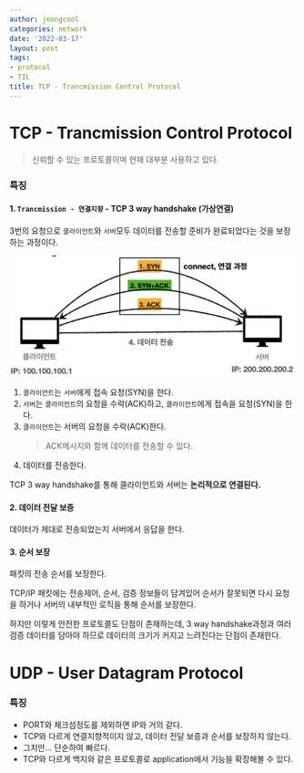 ```yaml
---
author: jeongcool
categories: network
date: '2022-03-17'
layout: post
tags:
- protocol
- TIL
title: TCP - Trancmission Control Protocol
---
```


# TCP - Trancmission Control Protocol
> 신뢰할 수 있는 프로토콜이며 현재 대부분 사용하고 있다.

### 특징
#### 1. `Trancmission - 연결지향` - TCP 3 way handshake (가상연결)
3번의 요청으로 `클라이언트`와 `서버`모두 데이터를 전송할 준비가 완료되었다는 것을 보장하는 과정이다.  

<img width=550 src="/assets/images/posts/network/tcp-3-way-handshake.png">

1. `클라이언트`는 `서버`에게 접속 요청(SYN)을 한다.
2. `서버`는 `클라이언트`의 요청을 수락(ACK)하고, `클라이언트`에게 접속을 요청(SYN)을 한다.
3. `클라이언트`는 서버의 요청을 수락(ACK)한다.
   > ACK메시지와 함께 데이터를 전송할 수 있다.
4. 데이터를 전송한다.

TCP 3 way handshake를 통해 클라이언트와 서버는 **논리적으로 연결된다.** 

#### 2. 데이터 전달 보증
데이터가 제대로 전송되었는지 서버에서 응답을 한다.

#### 3. 순서 보장
패킷의 전송 순서를 보장한다.

TCP/IP 패킷에는 전송제어, 순서, 검증 정보들이 담겨있어 순서가 잘못되면 다시 요청을 하거나 서버의 내부적인 로직을 통해 순서를 보장한다.

하지만 이렇게 안전한 프로토콜도 단점이 존재하는데, 3 way handshake과정과 여러 검증 데이터를 담아야 하므로 데이터의 크기가 커지고 느려진다는 단점이 존재한다.

# UDP - User Datagram Protocol

### 특징
- PORT와 체크섬정도를 제외하면 IP와 거의 같다.
- TCP와 다르게 연결지향적이지 않고, 데이터 전달 보증과 순서를 보장하지 않는다.
- 그치만... 단순하여 빠르다.
- TCP와 다르게 백지와 같은 프로토콜로 application에서 기능을 확장해볼 수 있다.